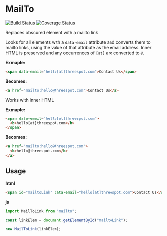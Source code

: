 # MailTo

[![Build Status](https://travis-ci.org/Threespot/mailto.svg?branch=master)](https://travis-ci.org/Threespot/mailto) [![Coverage Status](https://coveralls.io/repos/github/Threespot/mailto/badge.svg?branch=master)](https://coveralls.io/github/Threespot/mailto?branch=master)

Replaces obscured element with a mailto link

Looks for all elements with a `data-email` attribute and converts them to mailto links, using the value of that attribute as the email address. Inner HTML is preserved and any occurrences of `[at]` are converted to `@`.

**Exmaple:**

```html
<span data-email="hello[at]threespot.com">Contact Us</span>
```

**Becomes:**

```html
<a href="mailto:hello@threespot.com">Contact Us</a>
```

Works with inner HTML

**Exmaple:**

```html
<span data-email="hello[at]threespot.com">
  <b>hello[at]threespot.com</b>
</span>
```

**Becomes:**

```html
<a href="mailto:hello@threespot.com">
  <b>hello@threespot.com</b>
</a>
```

## Usage

**html**

```html
<span id="mailtoLink" data-email="hello[at]threespot.com">Contact Us</span>
```

**js**

```js
import MailToLink from "mailto";

const linkElem = document.getElementById("mailtoLink");

new MailToLink(linkElem);
```
